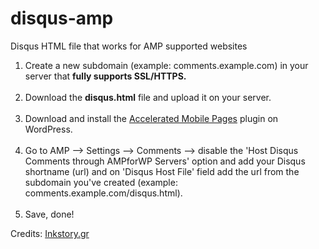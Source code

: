 # disqus-amp
Disqus HTML file that works for AMP supported websites

1. Create a new subdomain (example: comments.example.com) in your server that <strong>fully supports SSL/HTTPS.</strong>
<br><br>
2. Download the <strong>disqus.html</strong> file and upload it on your server.
<br><br>
3. Download and install the <a href="https://el.wordpress.org/plugins/accelerated-mobile-pages/">Accelerated Mobile Pages</a> plugin on WordPress.
<br><br>
4. Go to AMP --> Settings --> Comments --> disable the 'Host Disqus Comments through AMPforWP Servers' option and add your Disqus shortname (url) and on 'Disqus Host File' field add the url from the subdomain you've created (example: comments.example.com/disqus.html).
<br><br>
5. Save, done!

Credits: <a href="https://inkstory.gr">Inkstory.gr</a>
